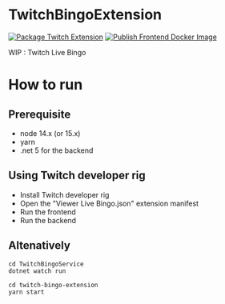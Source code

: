 # TwitchBingoExtension

[![Package Twitch Extension](https://github.com/ccorsano/TwitchBingoExtension/actions/workflows/package_twitchext.js.yml/badge.svg?branch=main)](https://github.com/ccorsano/TwitchBingoExtension/actions/workflows/package_twitchext.js.yml)
[![Publish Frontend Docker Image](https://github.com/ccorsano/TwitchBingoExtension/actions/workflows/docker-publish-frontend.yml/badge.svg)](https://github.com/ccorsano/TwitchBingoExtension/actions/workflows/docker-publish-frontend.yml)

WIP : Twitch Live Bingo

# How to run
## Prerequisite
- node 14.x (or 15.x)
- yarn
- .net 5 for the backend

## Using Twitch developer rig
- Install Twitch developer rig
- Open the "Viewer Live Bingo.json" extension manifest
- Run the frontend
- Run the backend

## Altenatively
```
cd TwitchBingoService
dotnet watch run

cd twitch-bingo-extension
yarn start
```
